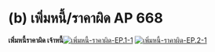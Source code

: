 # (b)    เพิ่มหนี้/ราคาผิด AP  668

  **เพิ่มหนี้ราคาผิด เจ้าหนี้**[![เพิ่มหนี้-ราคาผิด-EP.1-1](/images/เพิ่มหนี้-ราคาผิด-EP.1-1.jpg)](/images/เพิ่มหนี้-ราคาผิด-EP.1-1.jpg)
    [![เพิ่มหนี้-ราคาผิด-EP.2-1](/images/เพิ่มหนี้-ราคาผิด-EP.2-1.jpg)](/images/เพิ่มหนี้-ราคาผิด-EP.2-1.jpg)

